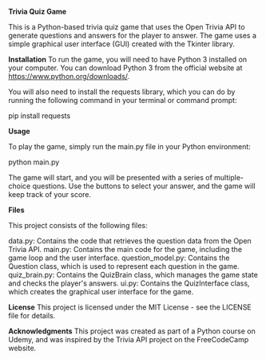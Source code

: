 **Trivia Quiz Game**

This is a Python-based trivia quiz game that uses the Open Trivia API to generate questions and answers for the player to answer. The game uses a simple graphical user interface (GUI) created with the Tkinter library.

**Installation**
To run the game, you will need to have Python 3 installed on your computer. You can download Python 3 from the official website at https://www.python.org/downloads/.

You will also need to install the requests library, which you can do by running the following command in your terminal or command prompt:

pip install requests

**Usage**

To play the game, simply run the main.py file in your Python environment:

python main.py

The game will start, and you will be presented with a series of multiple-choice questions. Use the buttons to select your answer, and the game will keep track of your score.

**Files**

This project consists of the following files:

data.py: Contains the code that retrieves the question data from the Open Trivia API.
main.py: Contains the main code for the game, including the game loop and the user interface.
question_model.py: Contains the Question class, which is used to represent each question in the game.
quiz_brain.py: Contains the QuizBrain class, which manages the game state and checks the player's answers.
ui.py: Contains the QuizInterface class, which creates the graphical user interface for the game.

**License**
This project is licensed under the MIT License - see the LICENSE file for details.

**Acknowledgments**
This project was created as part of a Python course on Udemy, and was inspired by the Trivia API project on the FreeCodeCamp website.